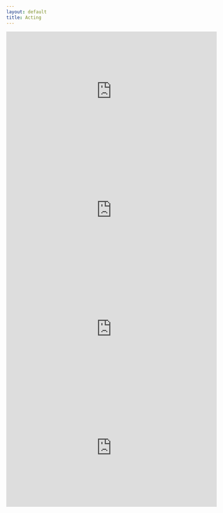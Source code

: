 ```yaml
---
layout: default
title: Acting
---
```

<div class="videos">

<iframe width="560" height="315" src="https://www.youtube.com/embed/gvD-uMO3p0c" title="YouTube video player" frameborder="0" allow="accelerometer; autoplay; clipboard-write; encrypted-media; gyroscope; picture-in-picture; web-share" allowfullscreen></iframe>
    
<iframe width="560" height="315" src="https://www.youtube.com/embed/5J1rQXPcPDg" title="YouTube video player" frameborder="0" allow="accelerometer; autoplay; clipboard-write; encrypted-media; gyroscope; picture-in-picture; web-share" allowfullscreen></iframe>
    
<iframe width="560" height="315" src="https://www.youtube.com/embed/qjXhvkJUca8" title="YouTube video player" frameborder="0" allow="accelerometer; autoplay; clipboard-write; encrypted-media; gyroscope; picture-in-picture; web-share" allowfullscreen></iframe>
    
<iframe width="560" height="315" src="https://www.youtube.com/embed/gUlAMMborUI" title="YouTube video player" frameborder="0" allow="accelerometer; autoplay; clipboard-write; encrypted-media; gyroscope; picture-in-picture; web-share" allowfullscreen></iframe>

</div>

